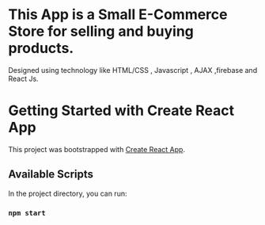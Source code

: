 
# This App is a Small E-Commerce Store for selling and buying products.
Designed using technology like HTML/CSS , Javascript , AJAX ,firebase and React Js.



# Getting Started with Create React App

This project was bootstrapped with [Create React App](https://github.com/facebook/create-react-app).

## Available Scripts

In the project directory, you can run:

### `npm start`




